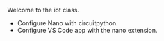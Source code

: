 Welcome to the iot class.

- Configure Nano with circuitpython.
- Configure VS Code app with the nano extension.